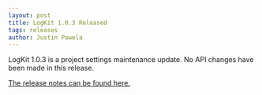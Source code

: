 ```yaml
---
layout: post
title: LogKit 1.0.3 Released
tags: releases
author: Justin Pawela
---
```


LogKit 1.0.3 is a project settings maintenance update. No API changes have been made in this release.

[The release notes can be found here.](https://github.com/logkit/logkit/releases/tag/1.0.3)
